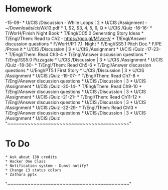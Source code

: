 # Homework
-15-09-
    * U/CIS /Discussion - While Loops | 2
    * U/CIS /Assignment - ~/Downloads/cisWk13.pdf
        * 1, $2, $3, 4, 5, 6, Q
    * U/CIS /Quiz
-16-16-
    * T/WorH/Finish Night Book
    * T/Engl/CC5.0 Generating Story Ideas
    * T/Engl/Them: Read to Ch2 - https://goo.gl/M1vxHV
    * T/Engl/Answer discussion questions
    * F/WorH/PT 7.1: Night
    * F/Engl/SS5.1 Pitch Doc
    * F/PE  /Prove it
    * U/CIS /Discussion | 3
    * U/CIS /Assignment
    * U/CIS /Quiz
-17-23-
    * T/Engl/Them: Read Ch3-4
    * T/Engl/Answer discussion questions
    * T/Engl/SS5.0 Pizzagate
    * U/CIS /Discussion | 3
    * U/CIS /Assignment
    * U/CIS /Quiz
-18-30-
    * T/Engl/Them: Read Ch5-6
    * T/Engl/Answer discussion questions
    * U/Engl/PT5.1 First Story
    * U/CIS /Discussion | 3
    * U/CIS /Assignment
    * U/CIS /Quiz
-19-07-
    * T/Engl/Them: Read Ch7-8
    * T/Engl/Answer discussion questions
    * U/CIS /Discussion | 3
    * U/CIS /Assignment
    * U/CIS /Quiz
-20-14-
    * T/Engl/Them: Read Ch9-10
    * T/Engl/Answer discussion questions
    * U/CIS /Discussion | 3
    * U/CIS /Assignment
    * U/CIS /Quiz
-21-21-
    * T/Engl/Them: Read Ch11-12
    * T/Engl/Answer discussion questions
    * U/CIS /Discussion | 3
    * U/CIS /Assignment
    * U/CIS /Quiz
-22-29-
    * T/Engl/Them: Read Ch13
    * T/Engl/Answer discussion questions
    * U/CIS /Discussion | 3
    * U/CIS /Assignment
    * U/CIS /Quiz
"~~~~~~~~~~~~~~~~~~~~~~~~~~~~~~~~~~~~~~~~~~"
# To Do
    * Ask about 130 credits
    * Hacker One Class
    * Notification system - Dunst notify?
    * Change i3 status colors
    * Zathura pptx
"~~~~~~~~~~~~~~~~~~~~~~~~~~~~~~~~~~~~~~~~~~"
